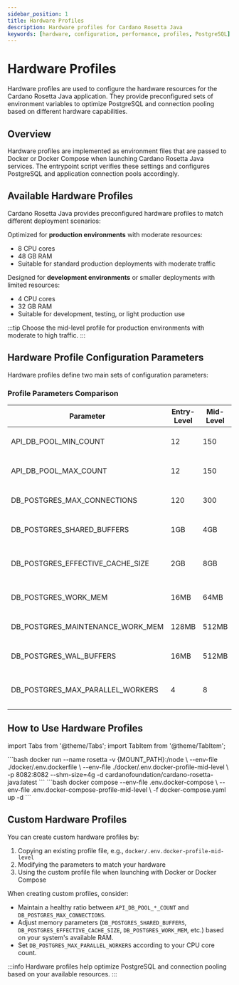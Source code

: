 ```yaml
---
sidebar_position: 1
title: Hardware Profiles
description: Hardware profiles for Cardano Rosetta Java
keywords: [hardware, configuration, performance, profiles, PostgreSQL]
---
```


# Hardware Profiles

Hardware profiles are used to configure the hardware resources for the Cardano Rosetta Java application. They provide preconfigured sets of environment variables to optimize PostgreSQL and connection pooling based on different hardware capabilities.

## Overview

Hardware profiles are implemented as environment files that are passed to Docker or Docker Compose when launching Cardano Rosetta Java services. The entrypoint script verifies these settings and configures PostgreSQL and application connection pools accordingly.

## Available Hardware Profiles

Cardano Rosetta Java provides preconfigured hardware profiles to match different deployment scenarios:

<Tabs>
<TabItem value="mid" label="⭐ Mid-Level (recommended)">

Optimized for **production environments** with moderate resources:

- 8 CPU cores
- 48 GB RAM
- Suitable for standard production deployments with moderate traffic

</TabItem>
<TabItem value="entry" label="Entry-Level">

Designed for **development environments** or smaller deployments with limited resources:

- 4 CPU cores
- 32 GB RAM
- Suitable for development, testing, or light production use

</TabItem>
</Tabs>

:::tip
Choose the mid-level profile for production environments with moderate to high traffic.
:::

## Hardware Profile Configuration Parameters

Hardware profiles define two main sets of configuration parameters:

### Profile Parameters Comparison

| Parameter                        | Entry-Level | Mid-Level | Purpose                                       |
| -------------------------------- | ----------- | --------- | --------------------------------------------- |
| API_DB_POOL_MIN_COUNT            | 12          | 150       | Minimum database connections                  |
| API_DB_POOL_MAX_COUNT            | 12          | 150       | Maximum database connections                  |
| DB_POSTGRES_MAX_CONNECTIONS      | 120         | 300       | Maximum PostgreSQL connections                |
| DB_POSTGRES_SHARED_BUFFERS       | 1GB         | 4GB       | Memory for data caching                       |
| DB_POSTGRES_EFFECTIVE_CACHE_SIZE | 2GB         | 8GB       | Estimate of memory available for disk caching |
| DB_POSTGRES_WORK_MEM             | 16MB        | 64MB      | Memory for query operations                   |
| DB_POSTGRES_MAINTENANCE_WORK_MEM | 128MB       | 512MB     | Memory for maintenance operations             |
| DB_POSTGRES_WAL_BUFFERS          | 16MB        | 512MB     | Memory for write-ahead logging                |
| DB_POSTGRES_MAX_PARALLEL_WORKERS | 4           | 8         | Maximum parallel query workers                |

## How to Use Hardware Profiles

import Tabs from '@theme/Tabs';
import TabItem from '@theme/TabItem';

<Tabs>
  <TabItem value="docker" label="Docker" default>
    ```bash
    docker run --name rosetta -v {MOUNT_PATH}:/node \
      --env-file ./docker/.env.dockerfile \
      --env-file ./docker/.env.docker-profile-mid-level \
      -p 8082:8082 --shm-size=4g -d cardanofoundation/cardano-rosetta-java:latest
    ```
  </TabItem>
  <TabItem value="docker-compose" label="Docker Compose">
    ```bash
    docker compose --env-file .env.docker-compose \
      --env-file .env.docker-compose-profile-mid-level \
      -f docker-compose.yaml up -d
    ```
  </TabItem>
</Tabs>

## Custom Hardware Profiles

You can create custom hardware profiles by:

1. Copying an existing profile file, e.g., `docker/.env.docker-profile-mid-level`
2. Modifying the parameters to match your hardware
3. Using the custom profile file when launching with Docker or Docker Compose

When creating custom profiles, consider:

- Maintain a healthy ratio between `API_DB_POOL_*_COUNT` and `DB_POSTGRES_MAX_CONNECTIONS`.
- Adjust memory parameters (`DB_POSTGRES_SHARED_BUFFERS`, `DB_POSTGRES_EFFECTIVE_CACHE_SIZE`, `DB_POSTGRES_WORK_MEM`, etc.) based on your system's available RAM.
- Set `DB_POSTGRES_MAX_PARALLEL_WORKERS` according to your CPU core count.

:::info
Hardware profiles help optimize PostgreSQL and connection pooling based on your available resources.
:::
